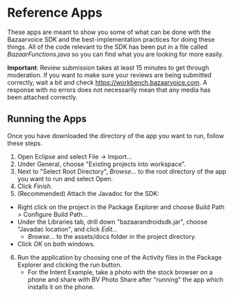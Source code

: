 Reference Apps
===

These apps are meant to show you some of what can be done with the Bazaarvoice SDK and the best-implementation practices for doing these things. All of the code relevant to the SDK has been put in a file called _BazaarFunctions.java_ so you can find what you are looking for more easily.

**Important**: Review submission takes at least 15 minutes to get through moderation. If you want to make sure your reviews are being submitted correctly, wait a bit and check https://workbench.bazaarvoice.com. A response with no errors does not necessarily mean that any media has been attached correctly.

Running the Apps
-
Once you have downloaded the directory of the app you want to run, follow these steps.

1. Open Eclipse and select File -> Import...
2. Under General, choose "Existing projects into workspace".
3. Next to "Select Root Directory", _Browse..._ to the root directory of the app you want to run and select Open.
4. Click _Finish_.
5. (Recommended) Attach the Javadoc for the SDK:
  - Right click on the project in the Package Explorer and choose Build Path > Configure Build Path...
  - Under the Libraries tab, drill down "bazaarandroidsdk.jar", choose "Javadac location", and click _Edit..._
	- _Browse..._ to the assets/docs folder in the project directory.
 - Click _OK_ on both windows.
6. Run the application by choosing one of the Activity files in the Package Explorer and clicking the run button.
	*	For the Intent Example, take a photo with the stock browser on a phone and share with BV Photo Share after "running" the app which installs it on the phone.